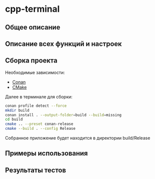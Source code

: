 # cpp-terminal

## Общее описание

## Описание всех функций и настроек

## Cборка проекта

Необходимые зависимости:
- [Conan](https://conan.io/downloads)
- [CMake](https://cmake.org/download/)

Далее в терминале для сборки:
```bash
conan profile detect --force
mkdir build
conan install . --output-folder=build --build=missing
cd build
cmake .. --preset conan-release
cmake --build . --config Release
```
Собранное приложение будет находится в директории build/Release
## Примеры использования

## Результаты тестов